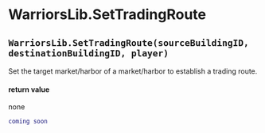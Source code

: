 # WarriorsLib.SetTradingRoute

## `WarriorsLib.SetTradingRoute(sourceBuildingID, destinationBuildingID, player)`

Set the target market/harbor of a market/harbor to establish a trading route.

#### return value

none

```lua
coming soon
```
